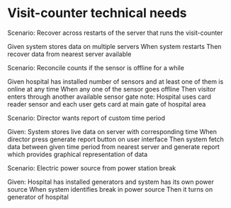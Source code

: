 # Visit-counter technical needs

Scenario: Recover across restarts of the server
that runs the visit-counter

  Given system stores data on multiple servers
  When system restarts
  Then recover data from nearest server available
  
Scenario: Reconcile counts if the sensor is offline for a while

  Given hospital has installed number of sensors and at least
  one of them is online at any time
  When any one of the sensor goes offline
  Then visitor enters through another available sensor gate
  note: Hospital uses card reader sensor and each user gets card
  at main gate of hospital area
  
Scenario: Director wants report of custom time period

  Given: System stores live data on server with corresponding time
  When director press generate report button on user interface
  Then system fetch data between given time period from nearest server
  and generate report which provides graphical representation of data
  
Scenario: Electric power source from power station break

  Given: Hospital has installed generators and system has its own power source
  When system identifies break in power source
  Then it turns on generator of hospital
